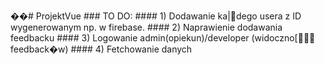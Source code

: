 ��#   P r o j e k t V u e  
  
 # # #   T O   D O :  
  
 # # # #   1 )   D o d a w a n i e   k a |d e g o   u s e r a   z   I D   w y g e n e r o w a n y m   n p .   w   f i r e b a s e .  
  
 # # # #   2 )   N a p r a w i e n i e   d o d a w a n i a   f e e d b a c k u  
  
 # # # #   3 )   L o g o w a n i e   a d m i n ( o p i e k u n ) / d e v e l o p e r   ( w i d o c z n o [  f e e d b a c k � w )  
  
 # # # #   4 )   F e t c h o w a n i e   d a n y c h  
 